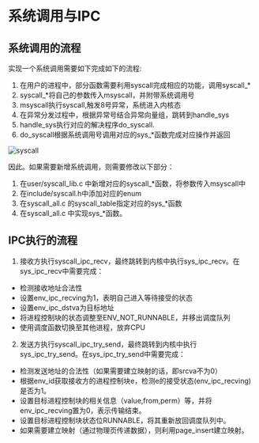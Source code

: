 # 系统调用与IPC

## 系统调用的流程

实现一个系统调用需要如下完成如下的流程:

1. 在用户的进程中，部分函数需要利用syscall完成相应的功能，调用syscall_*
2. syscall_*将自己的参数传入msyscall，并附带系统调用号
3. msyscall执行syscall,触发8号异常，系统进入内核态
4. 在异常分发过程中，根据异常号结合异常向量组，跳转到handle_sys
5. handle_sys执行对应的解决程序do_syscall.
6. do_syscall根据系统调用号调用对应的sys_*函数完成对应操作并返回

![syscall](D:\OperatingSystem\Lab4\syscall.jpg)

因此。如果需要新增系统调用，则需要修改以下部分：

1. 在user/syscall_lib.c 中新增对应的syscall_*函数，将参数传入msyscall中
2. 在include/syscall.h中添加对应的enum
3. 在syscall_all.c 的syscall_table指定对应的sys_*函数
4. 在syscall_all.c 中实现sys_*函数。

## IPC执行的流程

1. 接收方执行syscall_ipc_recv，最终跳转到内核中执行sys_ipc_recv。在sys_ipc_recv中需要完成：

- 检测接收地址合法性
- 设置env_ipc_recving为1，表明自己进入等待接受的状态
- 设置env_ipc_dstva为目标地址
- 将进程控制块的状态调整至ENV_NOT_RUNNABLE，并移出调度队列
- 使用调度函数切换至其他进程，放弃CPU

2. 发送方执行syscall_ipc_try_send，最终跳转到内核中执行sys_ipc_try_send。在sys_ipc_try_send中需要完成：

- 检测发送地址的合法性（如果需要建立映射的话，即srcva不为0）
- 根据env_id获取接收方的进程控制块e，检测e的接受状态(env_ipc_recving)是否为1。
- 设置目标进程控制块的相关信息（value,from,perm）等，并将env_ipc_recving置为0，表示传输结束。
- 设置目标进程控制块状态位RUNNABLE，将其重新放回调度队列中。
- 如果需要建立映射（通过物理页传递数据），则利用page_insert建立映射。